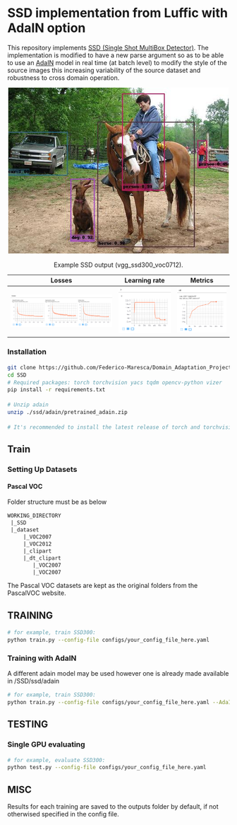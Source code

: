 # SSD implementation from Luffic with AdaIN option

This repository implements [SSD (Single Shot MultiBox Detector)](https://github.com/lufficc/SSD). The implementation is modified to have a new parse argument so as to be able to use an [AdaIN](https://github.com/irasin/Pytorch_AdaIN) model in real time (at batch level) to modify the style of the source images this increasing variability of the source dataset and robustness to cross domain operation.

<div align="center">
  <img src="figures/004545.jpg" width="500px" />
  <p>Example SSD output (vgg_ssd300_voc0712).</p>
</div>

| Losses        | Learning rate | Metrics |
| :-----------: |:-------------:| :------:|
| ![losses](figures/losses.png) | ![lr](figures/lr.png) | ![metric](figures/metrics.png) |




### Installation

```bash
git clone https://github.com/Federico-Maresca/Domain_Adaptation_Project.git
cd SSD
# Required packages: torch torchvision yacs tqdm opencv-python vizer
pip install -r requirements.txt

# Unzip adain
unzip ./ssd/adain/pretrained_adain.zip

# It's recommended to install the latest release of torch and torchvision.
```


## Train

### Setting Up Datasets
#### Pascal VOC

Folder structure must be as below
```
WORKING_DIRECTORY
 |_SSD
 |_dataset
     |_VOC2007
     |_VOC2012
     |_clipart
     |_dt_clipart
        |_VOC2007
        |_VOC2007
```

The Pascal VOC datasets are kept as the original folders from the PascalVOC website.

## TRAINING
```bash
# for example, train SSD300:
python train.py --config-file configs/your_config_file_here.yaml
```
### Training with AdaIN
A different adain model may be used however one is already made available in /SSD/ssd/adain
```bash
# for example, train SSD300:
python train.py --config-file configs/your_config_file_here.yaml --AdaIN_model ./ssd/adain/pretrained_adain.pth
```
## TESTING

### Single GPU evaluating

```bash
# for example, evaluate SSD300:
python test.py --config-file configs/your_config_file_here.yaml
```

## MISC

Results for each training are saved to the outputs folder by default, if not otherwised specified in the config file.
